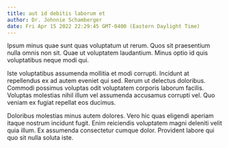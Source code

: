 ```yaml
---
title: aut id debitis laborum et
author: Dr. Johnnie Schamberger
date: Fri Apr 15 2022 22:29:45 GMT-0400 (Eastern Daylight Time)
---
```

Ipsum minus quae sunt quas voluptatum ut rerum. Quos sit praesentium nulla omnis non sit. Quae ut voluptatem laudantium. Minus optio id quis voluptatibus neque modi qui.

 Iste voluptatibus assumenda mollitia et modi corrupti. Incidunt at repellendus ex ad autem eveniet qui sed. Rerum ut delectus doloribus. Commodi possimus voluptas odit voluptatem corporis laborum facilis. Voluptas molestias nihil illum vel assumenda accusamus corrupti vel. Quo veniam ex fugiat repellat eos ducimus.

 Doloribus molestias minus autem dolores. Vero hic quas eligendi aperiam itaque nostrum incidunt fugit. Enim reiciendis voluptatem magni deleniti velit quia illum. Ex assumenda consectetur cumque dolor. Provident labore qui quo sit nulla soluta iste.